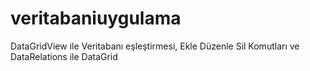 # veritabaniuygulama
DataGridView ile Veritabanı eşleştirmesi, Ekle Düzenle Sil Komutları ve DataRelations ile DataGrid
